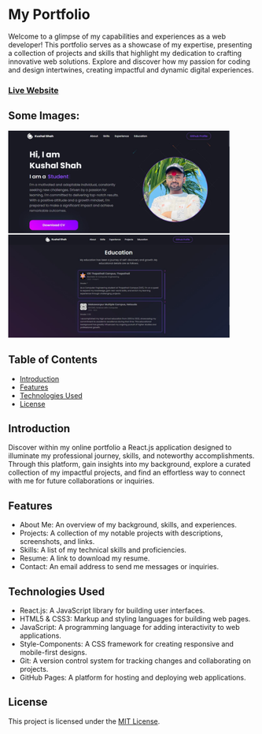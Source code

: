 # My Portfolio
Welcome to a glimpse of my capabilities and experiences as a web developer! This portfolio serves as a showcase of my expertise, presenting a collection of projects and skills that highlight my dedication to crafting innovative web solutions. Explore and discover how my passion for coding and design intertwines, creating impactful and dynamic digital experiences.

### [Live Website](https://kushalshah0.github.io/)
## Some Images:
<img width="450px;" src="https://raw.githubusercontent.com/kushalshah0/kushalshah0.github.io/main/src/images/homepage.jpg"/>
<img width="450px;" src="https://raw.githubusercontent.com/kushalshah0/kushalshah0.github.io/main/src/images/education.jpg"/>


## Table of Contents
- [Introduction](#introduction)
- [Features](#features)
- [Technologies Used](#technologies-used)
- [License](#license)

## Introduction
Discover within my online portfolio a React.js application designed to illuminate my professional journey, skills, and noteworthy accomplishments. Through this platform, gain insights into my background, explore a curated collection of my impactful projects, and find an effortless way to connect with me for future collaborations or inquiries.

## Features
- About Me: An overview of my background, skills, and experiences.
- Projects: A collection of my notable projects with descriptions, screenshots, and links.
- Skills: A list of my technical skills and proficiencies.
- Resume: A link to download my resume.
- Contact: An email address to send me messages or inquiries.

## Technologies Used
- React.js: A JavaScript library for building user interfaces.
- HTML5 & CSS3: Markup and styling languages for building web pages.
- JavaScript: A programming language for adding interactivity to web applications.
- Style-Components: A CSS framework for creating responsive and mobile-first designs.
- Git: A version control system for tracking changes and collaborating on projects.
- GitHub Pages: A platform for hosting and deploying web applications.

## License
This project is licensed under the [MIT License](LICENSE).
